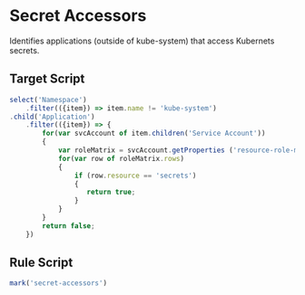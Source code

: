 # Secret Accessors
Identifies applications (outside of kube-system) that access Kubernets secrets.

## Target Script
```js
select('Namespace')
    .filter(({item}) => item.name != 'kube-system')
.child('Application')
    .filter(({item}) => {
        for(var svcAccount of item.children('Service Account'))
        {
            var roleMatrix = svcAccount.getProperties ('resource-role-matrix');
            for(var row of roleMatrix.rows)
            {
                if (row.resource == 'secrets')
                {
                   return true;
                }
            }
        }
        return false;
    })
```

## Rule Script
```js
mark('secret-accessors')
```